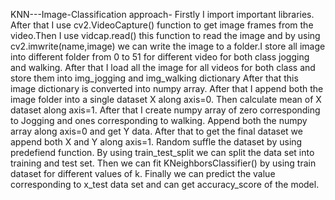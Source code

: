  KNN---Image-Classification approach-
Firstly I import important libraries.
After that I use cv2.VideoCapture() function to get image frames from the video.Then I use vidcap.read() this function to read the  image and by using cv2.imwrite(name,image) we can write the image to a folder.I store all image into different folder from 0 to 51 for different video for both class jogging and walking.
After that I load all the image for all videos for both class and store them into img_jogging and img_walking dictionary
After that this image dictionary is converted into numpy array.
After that I append both the image folder into a single dataset X along axis=0.
Then calculate mean of X dataset along axis=1.
After that I create numpy array of zero corresponding to Jogging and ones corresponding to walking.
Append both the numpy array along axis=0 and get Y data.
After that to get the final dataset we append both X and Y along axis=1.
Random suffle the dataset by using predefiend function.
By using train_test_split we can split the data set into training and test set.
Then we can fit  KNeighborsClassifier() by using train dataset for different values of k.
Finally we can predict the value corresponding to x_test data set and can get accuracy_score of the model. 
